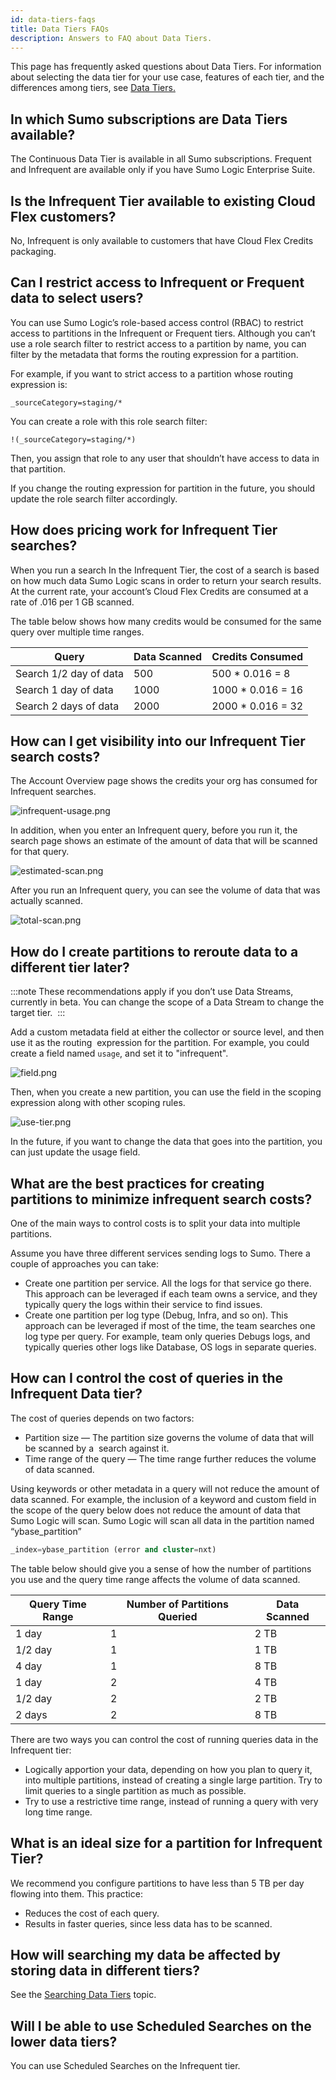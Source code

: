 ```yaml
---
id: data-tiers-faqs
title: Data Tiers FAQs
description: Answers to FAQ about Data Tiers.
---
```


This page has frequently asked questions about Data Tiers. For information about selecting the data tier for your use case, features of each tier, and the differences among tiers, see [Data Tiers.](data-tiers.md)

## In which Sumo subscriptions are Data Tiers available? 

The Continuous Data Tier is available in all Sumo subscriptions. Frequent and Infrequent are available only if you have Sumo Logic Enterprise Suite. 

## Is the Infrequent Tier available to existing Cloud Flex customers?

No, Infrequent is only available to customers that have Cloud Flex Credits packaging.  

## Can I restrict access to Infrequent or Frequent data to select users?

You can use Sumo Logic’s role-based access control (RBAC) to restrict access to partitions in the Infrequent or Frequent tiers. Although you can’t use a role search filter to restrict access to a partition by name, you can filter by the metadata that forms the routing expression for a partition. 

For example, if you want to strict access to a partition whose routing expression is:

```
_sourceCategory=staging/*
```

You can create a role with this role search filter:

```
!(_sourceCategory=staging/*)
```

Then, you assign that role to any user that shouldn’t have access to data in that partition.

If you change the routing expression for partition in the future, you should update the role search filter accordingly.

## How does pricing work for Infrequent Tier searches? 

When you run a search In the Infrequent Tier, the cost of a search is based on how much data Sumo Logic scans in order to return your search results. At the current rate, your account’s Cloud Flex Credits are consumed at a rate of .016 per 1 GB scanned.

The table below shows how many credits would be consumed for the same query over multiple time ranges.

| Query                  | Data Scanned | Credits Consumed   |
|------------------------|--------------|--------------------|
| Search 1/2 day of data | 500          | 500 \* 0.016 = 8   |
| Search 1 day of data   | 1000         | 1000 \* 0.016 = 16 |
| Search 2 days of data  | 2000         | 2000 \* 0.016 = 32 |

## How can I get visibility into our Infrequent Tier search costs?

The Account Overview page shows the credits your org has consumed for Infrequent searches. 

![infrequent-usage.png](/img/partitions-and-data-tiers/infrequent-usage.png)

In addition, when you enter an Infrequent query, before you run it, the search page shows an estimate of the amount of data that will be scanned for that query. 

![estimated-scan.png](/img/partitions-and-data-tiers/estimated-scan.png)

After you run an Infrequent query, you can see the volume of data that was actually scanned.  

![total-scan.png](/img/partitions-and-data-tiers/total-scan.png)

## How do I create partitions to reroute data to a different tier later? 

:::note
These recommendations apply if you don’t use Data Streams, currently in beta. You can change the scope of a Data Stream to change the target tier. 
:::

Add a custom metadata field at either the collector or source level, and then use it as the routing  expression for the partition. For example, you could create a field named `usage`, and set it to "infrequent".

![field.png](/img/partitions-and-data-tiers/field.png)

Then, when you create a new partition, you can use the field in the scoping expression along with other scoping rules. 

![use-tier.png](/img/partitions-and-data-tiers/use-tier.png)

In the future, if you want to change the data that goes into the partition, you can just update the usage field.

## What are the best practices for creating partitions to minimize infrequent search costs?

One of the main ways to control costs is to split your data into multiple partitions. 

Assume you have three different services sending logs to Sumo. There a couple of approaches you can take:

* Create one partition per service. All the logs for that service go there. This approach can be leveraged if each team owns a service, and they typically query the logs within their service to find issues.
* Create one partition per log type (Debug, Infra, and so on). This approach can be leveraged if most of the time, the team searches one log type per query. For example, team only queries Debugs logs, and typically queries other logs like Database, OS logs in separate queries. 

## How can I control the cost of queries in the Infrequent Data tier?

The cost of queries depends on two factors: 

* Partition size — The partition size governs the volume of data that will be scanned by a  search against it. 
* Time range of the query — The time range further reduces the volume of data scanned.

Using keywords or other metadata in a query will not reduce the amount of data scanned. For example, the inclusion of a keyword and custom field in the scope of the query below does not reduce the amount of data that Sumo Logic will scan. Sumo Logic will scan all data in the partition named “ybase_partition”

```sql
_index=ybase_partition (error and cluster=nxt)
```

The table below should give you a sense of how the number of partitions you use and the query time range affects the volume of data scanned.  

| Query Time Range | Number of Partitions Queried | Data Scanned |
|------------------|------------------------------|--------------|
| 1 day            | 1                            | 2 TB         |
| 1/2 day          | 1                            | 1 TB         |
| 4 day            | 1                            | 8 TB         |
| 1 day            | 2                            | 4 TB         |
| 1/2 day          | 2                            | 2 TB         |
| 2 days           | 2                            | 8 TB         |

There are two ways you can control the cost of running queries data in the Infrequent tier:

* Logically apportion your data, depending on how you plan to query it, into multiple partitions, instead of creating a single large partition. Try to limit queries to a single partition as much as possible. 
* Try to use a restrictive time range, instead of running a query with very long time range. 

## What is an ideal size for a partition for Infrequent Tier?

We recommend you configure partitions to have less than 5 TB per day flowing into them. This practice:

* Reduces the cost of each query.
* Results in faster queries, since less data has to be scanned.  

## How will searching my data be affected by storing data in different tiers?

See the [Searching Data Tiers](searching-data-tiers.md) topic.

## Will I be able to use Scheduled Searches on the lower data tiers?

You can use Scheduled Searches on the Infrequent tier.  
